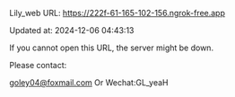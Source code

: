Lily_web URL: https://222f-61-165-102-156.ngrok-free.app

Updated at: 2024-12-06 04:43:13

If you cannot open this URL, the server might be down.

Please contact: 

goley04@foxmail.com Or Wechat:GL_yeaH